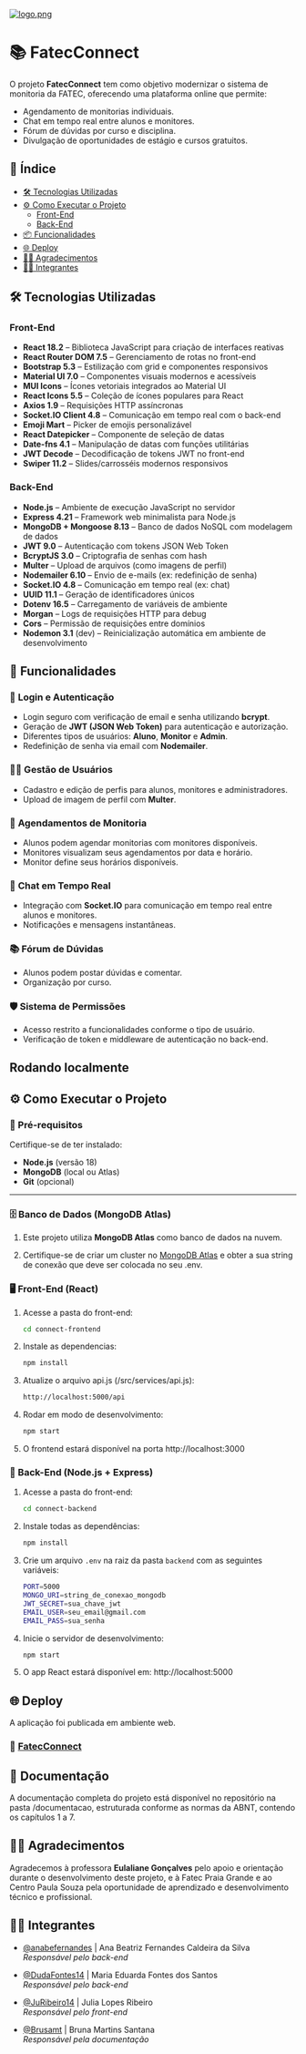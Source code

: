 
[![logo.png](https://i.postimg.cc/hvB73mLh/logo.png)](https://postimg.cc/R6gFWNbz)

# 📚 FatecConnect

O projeto **FatecConnect** tem como objetivo modernizar o sistema de monitoria da FATEC, oferecendo uma plataforma online que permite:

- Agendamento de monitorias individuais.
- Chat em tempo real entre alunos e monitores.
- Fórum de dúvidas por curso e disciplina.
- Divulgação de oportunidades de estágio e cursos gratuitos.

## 🧾 Índice

- [🛠️ Tecnologias Utilizadas](#🛠️-tecnologias-utilizadas)
- [⚙️ Como Executar o Projeto](#⚙️-como-executar-o-projeto)
  - [Front-End](#front-end)
  - [Back-End](#back-end)
- [📦 Funcionalidades](#📦-funcionalidades)
- [🌐 Deploy](#🌐-deploy)
- [👩‍🏫 Agradecimentos](#👩‍🏫-agradecimentos)
- [👩‍💻 Integrantes](#👩‍💻-integrantes)
## 🛠️ Tecnologias Utilizadas

### **Front-End**
- **React 18.2** – Biblioteca JavaScript para criação de interfaces reativas  
- **React Router DOM 7.5** – Gerenciamento de rotas no front-end  
- **Bootstrap 5.3** – Estilização com grid e componentes responsivos  
- **Material UI 7.0** – Componentes visuais modernos e acessíveis  
- **MUI Icons** – Ícones vetoriais integrados ao Material UI  
- **React Icons 5.5** – Coleção de ícones populares para React  
- **Axios 1.9** – Requisições HTTP assíncronas  
- **Socket.IO Client 4.8** – Comunicação em tempo real com o back-end  
- **Emoji Mart** – Picker de emojis personalizável  
- **React Datepicker** – Componente de seleção de datas  
- **Date-fns 4.1** – Manipulação de datas com funções utilitárias  
- **JWT Decode** – Decodificação de tokens JWT no front-end  
- **Swiper 11.2** – Slides/carrosséis modernos responsivos

### **Back-End**
- **Node.js** – Ambiente de execução JavaScript no servidor  
- **Express 4.21** – Framework web minimalista para Node.js  
- **MongoDB + Mongoose 8.13** – Banco de dados NoSQL com modelagem de dados  
- **JWT 9.0** – Autenticação com tokens JSON Web Token  
- **BcryptJS 3.0** – Criptografia de senhas com hash  
- **Multer** – Upload de arquivos (como imagens de perfil)  
- **Nodemailer 6.10** – Envio de e-mails (ex: redefinição de senha)  
- **Socket.IO 4.8** – Comunicação em tempo real (ex: chat)  
- **UUID 11.1** – Geração de identificadores únicos  
- **Dotenv 16.5** – Carregamento de variáveis de ambiente  
- **Morgan** – Logs de requisições HTTP para debug  
- **Cors** – Permissão de requisições entre domínios  
- **Nodemon 3.1** (dev) – Reinicialização automática em ambiente de desenvolvimento
## 🚀 Funcionalidades

### 🔐 **Login e Autenticação**
- Login seguro com verificação de email e senha utilizando **bcrypt**.
- Geração de **JWT (JSON Web Token)** para autenticação e autorização.
- Diferentes tipos de usuários: **Aluno**, **Monitor** e **Admin**.
- Redefinição de senha via email com **Nodemailer**.

### 👨‍🏫 **Gestão de Usuários**
- Cadastro e edição de perfis para alunos, monitores e administradores.
- Upload de imagem de perfil com **Multer**.

### 📅 **Agendamentos de Monitoria**
- Alunos podem agendar monitorias com monitores disponíveis.
- Monitores visualizam seus agendamentos por data e horário.
- Monitor define seus horários disponíveis.

### 💬 **Chat em Tempo Real**
- Integração com **Socket.IO** para comunicação em tempo real entre alunos e monitores.
- Notificações e mensagens instantâneas.

### 📚 **Fórum de Dúvidas**
- Alunos podem postar dúvidas e comentar.
- Organização por curso.

### 🛡️ **Sistema de Permissões**
- Acesso restrito a funcionalidades conforme o tipo de usuário.
- Verificação de token e middleware de autenticação no back-end.

## Rodando localmente
## ⚙️ Como Executar o Projeto

### 📁 Pré-requisitos

Certifique-se de ter instalado:

- **Node.js** (versão 18)
- **MongoDB** (local ou Atlas)
- **Git** (opcional)

---

### 🗄️ Banco de Dados (MongoDB Atlas)

1. Este projeto utiliza **MongoDB Atlas** como banco de dados na nuvem.

2. Certifique-se de criar um cluster no [MongoDB Atlas](https://www.mongodb.com/cloud/atlas) e obter a sua string de conexão que deve ser colocada no seu .env.


### 🖥️ Front-End (React)

1. Acesse a pasta do front-end:
   ```bash
   cd connect-frontend
    ```
2. Instale as dependencias:
    ```bash
    npm install
    ```
3. Atualize o arquivo api.js (/src/services/api.js):
    ```bash
    http://localhost:5000/api
    ```
3. Rodar em modo de desenvolvimento:
    ```bash
    npm start
    ```
4. O frontend estará disponível na porta http://localhost:3000


### 🔧 Back-End (Node.js + Express)

1. Acesse a pasta do front-end:
   ```bash
   cd connect-backend

2. Instale todas as dependências:
    ```bash
    npm install

3. Crie um arquivo `.env` na raiz da pasta `backend` com as seguintes variáveis:

    ```bash
    PORT=5000
    MONGO_URI=string_de_conexao_mongodb
    JWT_SECRET=sua_chave_jwt
    EMAIL_USER=seu_email@gmail.com
    EMAIL_PASS=sua_senha

4. Inicie o servidor de desenvolvimento:
    ```bash
    npm start

4. O app React estará disponível em:
http://localhost:5000

## 🌐 Deploy
A aplicação foi publicada em ambiente web.

### 🔗 [FatecConnect](https://fatecconnect-frontend.onrender.com)

## 📄 Documentação

A documentação completa do projeto está disponível no repositório na pasta /documentacao, estruturada conforme as normas da ABNT, contendo os capítulos 1 a 7.


## 👩‍🏫 Agradecimentos

Agradecemos à professora **Eulaliane Gonçalves** pelo apoio e orientação durante o desenvolvimento deste projeto, e à Fatec Praia Grande e ao Centro Paula Souza pela oportunidade de aprendizado e desenvolvimento técnico e profissional.

## 👩‍💻 Integrantes

- [@anabefernandes](https://github.com/anabefernandes) | Ana Beatriz Fernandes Caldeira da Silva  
  *Responsável pelo back-end*

- [@DudaFontes14](https://github.com/DudaFontes14) | Maria Eduarda Fontes dos Santos  
  *Responsável pelo back-end*

- [@JuRibeiro14](https://github.com/JuRibeiro14) | Julia Lopes Ribeiro  
  *Responsável pelo front-end* 

- [@Brusamt](https://github.com/Brusamt) | Bruna Martins Santana  
  *Responsável pela documentação*
